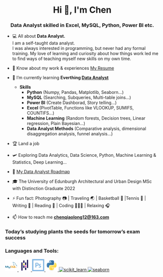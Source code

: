 <h1 align="center">Hi 👋, I'm Chen</h1>
<h3 align="center">Data Analyst skilled in Excel, MySQL, Python, Power BI etc.</h3>


- 💻 All about **Data Analyst.**   
I am a self-taught data analyst.  
I was always interested in programming, but never had any formal training. My love of learning and curiosity about how things work led me to find ways of teaching myself new skills on my own time.

- 📄 Know about my work & experiences [My Resume](https://www.linkedin.com/in/qiaolong-chen-89b171218/)

- 🔭 I’m currently learning **Everthing [Data Analyst](https://github.com/uteundilse/Data-Analyst-Practice)**

    - **Skills**
      - **Python** (Numpy, Pandas, Matplotlib, Seaborn...)  
      - **MySQL** (Searching, Subqueries, Multi-table joins...)
      - **Power BI** (Create Dashborad, Story telling...)
      - **Excel** (PivotTable, Functions like VLOOKUP, SUMIFS, COUNTIFS...)
      - **Machine Learning** (Random forests, Decision trees, Linear regression, Plain Bayesian...)
      - **Data Analyst Methods** (Comparative analysis, dimensional disaggregation analysis, funnel analysis...)  

- 🏆 Land a job

- 🛩️ Exploring Data Analytics, Data Science, Python, Machine Learning & Statistics, Deep Learning...

- 🌱 [My Data Analyst Roadmap](https://github.com/uteundilse/Data-Analyst-Roadmap/tree/main)

- 🎓 The University of Edunburgh Architectural and Urban Design MSc with Distinction Graduate 2022

- ⚡ Fun fact: Photography 📷 | Traveling 🌏 | Basketball 🏀 |Tennis 🥎 | Writing 📝 | Reading 📖 | Coding 👨🏼‍💻 | Relaxing 🎧

- 📫 How to reach me **chenqiaolong12@163.com**

<h3 align="left">Today’s studying plants the seeds for tomorrow’s exam success</h3>
<p align="left">
</p>

<h3 align="left">Languages and Tools:</h3>
<p align="left"> <a href="https://www.mysql.com/" target="_blank" rel="noreferrer"> <img src="https://raw.githubusercontent.com/devicons/devicon/master/icons/mysql/mysql-original-wordmark.svg" alt="mysql" width="40" height="40"/> </a> <a href="https://pandas.pydata.org/" target="_blank" rel="noreferrer"> <img src="https://raw.githubusercontent.com/devicons/devicon/2ae2a900d2f041da66e950e4d48052658d850630/icons/pandas/pandas-original.svg" alt="pandas" width="40" height="40"/> </a> <a href="https://www.photoshop.com/en" target="_blank" rel="noreferrer"> <img src="https://raw.githubusercontent.com/devicons/devicon/master/icons/photoshop/photoshop-line.svg" alt="photoshop" width="40" height="40"/> </a> <a href="https://www.python.org" target="_blank" rel="noreferrer"> <img src="https://raw.githubusercontent.com/devicons/devicon/master/icons/python/python-original.svg" alt="python" width="40" height="40"/> </a> <a href="https://scikit-learn.org/" target="_blank" rel="noreferrer"> <img src="https://upload.wikimedia.org/wikipedia/commons/0/05/Scikit_learn_logo_small.svg" alt="scikit_learn" width="40" height="40"/> </a> <a href="https://seaborn.pydata.org/" target="_blank" rel="noreferrer"> <img src="https://seaborn.pydata.org/_images/logo-mark-lightbg.svg" alt="seaborn" width="40" height="40"/> </a> </p>
